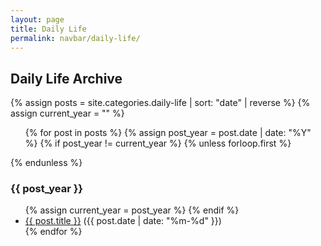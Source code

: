 ```yaml
---
layout: page
title: Daily Life
permalink: navbar/daily-life/
---
```


<h2>Daily Life Archive</h2>

{% assign posts = site.categories.daily-life | sort: "date" | reverse %}
{% assign current_year = "" %}

<ul>
{% for post in posts %}
  {% assign post_year = post.date | date: "%Y" %}
  {% if post_year != current_year %}
    {% unless forloop.first %}</ul>{% endunless %}
    <h3>{{ post_year }}</h3>
    <ul>
    {% assign current_year = post_year %}
  {% endif %}
  <li>
    <a href="{{ post.url }}">{{ post.title }}</a>
    <span class="text-muted">({{ post.date | date: "%m-%d" }})</span>
  </li>
{% endfor %}
</ul>
